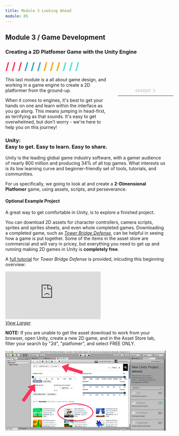 ```yaml
---
title: Module 3 Looking Ahead
module: 05
---
```


## Module 3 / Game Development
### Creating a 2D Platfomer Game with the Unity Engine
<span style="color: #FC315A; font-size: xx-large; font-weight: bold">/ / / </span>
<span style="color: #33A3C1; font-size: xx-large; font-weight: bold">/ / / </span>
<span style="color: #F5A205; font-size: xx-large; font-weight: bold">/ / / </span>
<span style="color: #53DFD3; font-size: xx-large; font-weight: bold">/ / /</span>


<p>
<div style="width: 175px; height: 175px; background: url('http://media-ed-online.com/sites/default/files/uploads/images/content/course/princ-int-media/navigation/animated-circle.gif'); background-repeat: no repeat; background-position: center center; float: right;">
<div style="width: 175px; height: 175px; padding: 20px 25px; text-align:center; text-transform: uppercase; letter-spacing: 2px; font-family: Lucida Console, Monaco, monospace;">
<p><span style="font-size: 0.6em; color: gray;">Project 3</span></p>
<hr style="margin: -5px 0 -40px 0 !important">
<p><span style="font-size: 1.2em; color: #E9ECE1;">Games</span></p>
</div>
</div>
This last module is a all about game design, and working in a game engine to create a 2D platformer from the ground-up.</p>

When it comes to engines, it's best to get your hands on one and learn within the interface as you go along. This means jumping in head-first, as terrifying as that sounds. It's easy to get overwhelmed, but don't worry - we're here to help you on this journey!


### Unity:<br /> Easy to get. Easy to learn. Easy to share.

Unity is the leading global game industry software, with a gamer audience of nearly 800 million and producing 34% of all top games. What interests us is its low learning curve and beginner-friendly set of tools, tutorials, and communities.

For us specifically, we going to look at and create a **2-Dimensional Platfomer** game, using assets, scripts, and perseverance.

#### Optional Example Project

A great way to get comfortable in Unity, is to explore a finished project.

You can download 2D assets for character controllers, camera scripts, sprites and sprites sheets, and even whole completed games. Downloading a completed game, such as _[Tower Bridge Defense](https://www.assetstore.unity3d.com/en/#!/content/11228)_, can be helpful in seeing how a game is put together. Some of the items in the asset store are commercial and will vary in pricey, but everything you need to get up and running making 2D games in Unity is **completely free**.

A [full tutorial](https://unity3d.com/learn/tutorials/s/2d-game-creation) for _Tower Bridge Defense_ is provided, inlcuding this beginning overview:

<div class="embed-responsive embed-responsive-16by9"><iframe class="embed-responsive-item" src="https://www.youtube.com/embed/4qE8cuHI93c?rel=0" frameborder="0" allowfullscreen></iframe></div>
<p style="margin: 0"><a href="https://www.youtube.com/watch?v=4qE8cuHI93c" target="_blank"><i>View Larger</i></a></p>

**NOTE:** If you are unable to get the asset download to work from your browser, open Unity, create a new 2D game, and in the Asset Store tab, filter your search by "2d", "platfomer", and select FREE ONLY.

<img src="../imgs/unity2d-towerbridge-import.jpg" style="margin: 0, border: 0" />
